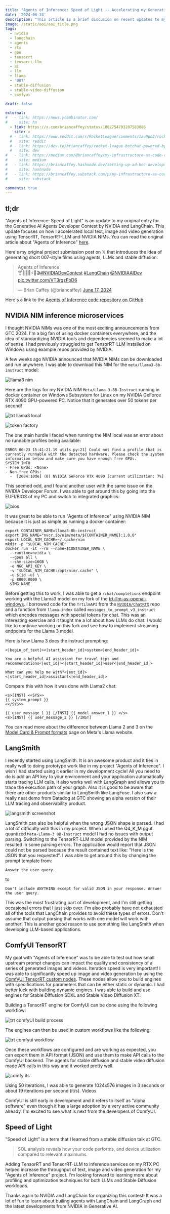 ```yaml
---
title: "Agents of Inference: Speed of Light -- Accelerating my Generative AI Agents project with NVIDIA NIMs, TensorRT and TensorRT-LLM"
date: '2024-06-24'
description: "This article is a brief discusion on recent updates to my project for the Generative AI Agents Developer Contest by NVIDIA and LangChain"
image: /static/aoi/aoi_title.png
tags:
  - nvidia
  - langchain
  - agents
  - rtx
  - gpu
  - tensorrt
  - tensorrt-llm
  - ai
  - llm
  - llama
  - '007'
  - stable-diffusion
  - stable-video-diffusion
  - comfyui

draft: false

external:
#   - link: https://news.ycombinator.com/
#     site: hn
  - link: https://x.com/briancaffey/status/1802754703207583886
    site: x
  # - link: https://www.reddit.com/r/RocketLeague/comments/1au0po3/rocket_league_botchat_an_llmpowered_bakkesmod/
  #   site: reddit
  # - link: https://dev.to/briancaffey/rocket-league-botchat-powered-by-tensorrt-llm-my-submission-for-nvidias-generative-ai-on-rtx-pcs-developer-contest-2oao
  #   site: dev
#   - link: https://medium.com/@briancaffey/my-infrastructure-as-code-rosetta-stone-with-cdk-terraform-and-pulumi-44fcb8233e6a
#     site: medium
#   - link: https://briancaffey.hashnode.dev/setting-up-ad-hoc-development-environments-for-django-applications-with-aws-ecs-terraform-and-github-actions
#     site: hashnode
#   - link: https://briancaffey.substack.com/p/my-infrastructure-as-code-rosetta
#     site: substack

comments: true
---
```


## tl;dr

"Agents of Inference: Speed of Light" is an update to my original entry for the Generative AI Agents Developer Contest by NVIDIA and LangChain. This update focuses on how I accelerated local text, image and video generation using TensorRT, TensorRT-LLM and NVIDIA NIMs. You can read the original article about "Agents of Inference" [here](https://briancaffey.github.io/2024/06/17/agents-of-inference-nvidia-and-langchain-generative-ai-agent-developer-contest).

Here's my original project submission post on 𝕏 that introduces the idea of generating short 007-style films using agents, LLMs and stable diffusion:

<blockquote class="twitter-tweet tw-align-center" data-theme="dark"><p lang="en" dir="ltr">Agents of Inference<br>🍸🤵🏼‍♂️⚡️🎥🎬<a href="https://twitter.com/hashtag/NVIDIADevContest?src=hash&amp;ref_src=twsrc%5Etfw">#NVIDIADevContest</a> <a href="https://twitter.com/hashtag/LangChain?src=hash&amp;ref_src=twsrc%5Etfw">#LangChain</a> <a href="https://twitter.com/NVIDIAAIDev?ref_src=twsrc%5Etfw">@NVIDIAAIDev</a> <a href="https://t.co/VT3rgzFbD6">pic.twitter.com/VT3rgzFbD6</a></p>&mdash; Brian Caffey (@briancaffey) <a href="https://twitter.com/briancaffey/status/1802754703207583886?ref_src=twsrc%5Etfw">June 17, 2024</a></blockquote> <script async src="https://platform.twitter.com/widgets.js" charset="utf-8"></script>

Here's a link to the [Agents of Inference code repository on GitHub](https://github.com/briancaffey/agents-of-inference).

## NVIDIA NIM inference microservices

I thought NVIDIA NIMs was one of the most exciting announcements from GTC 2024. I'm a big fan of using docker containers everywhere, and the idea of standardizing NVIDIA tools and dependencies seemed to make a lot of sense. I had previously struggled to get TensorRT-LLM installed on Windows using example repos provided by NVIDIA.

A few weeks ago NVIDIA announced that NVIDIA NIMs can be downloaded and run anywhere. I was able to download this NIM for the `meta/llama3-8b-instruct` model:

![llama3 nim](/static/aoi/meta-llama3-nim.png)

Here are the logs for my NVIDIA NIM `Meta/Llama-3-8B-Instruct` running in docker container on Windows Subsystem for Linux on my NVIDIA GeForce RTX 4090 GPU-powered PC. Notice that it generates over 50 tokens per second!

![trt llama3 local](/static/aoi/trt-llama3.png)

![token factory](/static/aoi/token-factory.png)

The one main hurdle I faced when running the NIM local was an error about no runnable profiles being available:

```
ERROR 06-23 15:41:21.19 utils.py:21] Could not find a profile that is currently runnable with the detected hardware. Please check the system information below and make sure you have enough free GPUs.
SYSTEM INFO
- Free GPUs: <None>
- Non-free GPUs:
  -  [2684:10de] (0) NVIDIA GeForce RTX 4090 [current utilization: 7%]
```

This seemed odd, and I found another user with the same issue on the NVIDIA Developer Forum. I was able to get around this by going into the EUFI/BIOS of my PC and switch to integrated graphics:

![bios](/static/aoi/bios.jpg)

It was great to be able to run "Agents of Inference" using NVIDIA NIM because it is just as simple as running a docker container:

```
export CONTAINER_NAME=llama3-8b-instruct
export IMG_NAME="nvcr.io/nim/meta/${CONTAINER_NAME}:1.0.0"
export LOCAL_NIM_CACHE=~/.cache/nim
mkdir -p "$LOCAL_NIM_CACHE"
docker run -it --rm --name=$CONTAINER_NAME \
  --runtime=nvidia \
  --gpus all \
  --shm-size=16GB \
  -e NGC_API_KEY \
  -v "$LOCAL_NIM_CACHE:/opt/nim/.cache" \
  -u $(id -u) \
  -p 8000:8000 \
  $IMG_NAME
```

Before getting this to work, I was able to get a `/chat/completions` endpoint working with the Llama3 model on my fork of the [trt-llm-as-openai-windows](https://github.com/briancaffey/trt-llm-as-openai-windows/commit/edaa15fd026fe95e645e3d4ae9718dc3ecc3bb65). I borrowed code for the `TrtLlmAPI` from the [`NVIDIA/ChatRTX`](https://github.com/NVIDIA/ChatRTX) repo and a function from `llama-index` called `messages_to_prompt_v3_instruct` which encodes messages with special tokens for chat. This was an interesting exercise and it taught me a lot about how LLMs do chat. I would like to continue working on this fork and see how to implement streaming endpoints for the Llama 3 model.

Here is how Llama 3 does the instruct prompting:

```
<|begin_of_text|><|start_header_id|>system<|end_header_id|>

You are a helpful AI assistant for travel tips and recommendations<|eot_id|><|start_header_id|>user<|end_header_id|>

What can you help me with?<|eot_id|><|start_header_id|>assistant<|end_header_id|>
```

Compare this with how it was done with Llama2 chat:


```
<s>[INST] <<SYS>>
{{ system_prompt }}
<</SYS>>

{{ user_message_1 }} [/INST] {{ model_answer_1 }} </s>
<s>[INST] {{ user_message_2 }} [/INST]
```

You can read more about the difference between Llama 2 and 3 on the [Model Card & Prompt formats](https://llama.meta.com/docs/model-cards-and-prompt-formats) page on Meta's Llama website.

## LangSmith

I recently started using LangSmith. It is an awesome product and it ties in really well to doing prototype work like in my project "Agents of Inference". I wish I had started using it earlier in my development cycle! All you need to do is add an API key to your environment and your application automatically starts tracing LLM calls. It also works well with LangGraph and allows you to trace the execution path of your graph. Also it is good to be aware that there are other products similar to LangSmith like LangFuse. I also saw a really neat demo from Datadog at GTC showing an alpha version of their LLM tracing and observability product.

![langsmith screenshot](/static/aoi/langsmith.png)

LangSmith can also be helpful when the wrong JSON shape is parsed. I had a lot of difficulty with this in my project. When I used the Q4_K_M gguf quantized `Meta-Llama-3 8B-Instruct` model I had no issues with output parsing. Switching to the TensorRT-LLM model provided by the NIM resulted in some parsing errors. The application would report that JSON could not be parsed because the result contained text like: "Here is the JSON that you requested". I was able to get around this by changing the prompt template from:

```
Answer the user query.
```

to

```
Don't include ANYTHING except for valid JSON in your response. Answer the user query.
```

This was the most frustrating part of development, and I'm still getting occasional errors that I just skip over. I'm also probably have not exhausted all of the tools that LangChain provides to avoid these types of errors. Don't assume that output parsing that works with one model will work with another! This is another good reason to use something like LangSmith when developing LLM-based applications.

## ComfyUI TensorRT

My goal with "Agents of Inference" was to be able to test out how small upstream prompt changes can impact the quality and consistency of a series of generated images and videos. Iteration speed is very important! I was able to significantly speed up image and video generation by using the [ComfyUI TensorRT custom nodes](https://github.com/comfyanonymous/ComfyUI_TensorRT). These nodes allow you to build engines with specifications for parameters that can be either static or dynamic. I had better luck with building dynamic engines. I was able to build and use engines for Stable Diffusion SDXL and Stable Video Diffusion XT.

Building a TensorRT engine for ComfyUI can be done using the following workflow:

![trt comfyUI build process](/static/aoi/comfyui-trt-svd-xt.png)

The engines can then be used in custom workflows like the following:

![trt comfyui workflow](/static/aoi/svd-workflow-trt.png)

Once these workflows are configured and are working as expected, you can export them in API format (JSON) and use them to make API calls to the ComfyUI backend. The agents for stable diffusion and stable video diffusion made API calls in this way and it worked pretty well.

![comfy its](/static/aoi/comfy-its.png)

Using 50 iterations, I was able to generate 1024x576 images in 3 seconds or about 19 iterations per second (it/s). Videos

ComfyUI is still early in development and it refers to itself as "alpha software" even though it has a large adoption by a very active community already. I'm excited to see what is next from the developers of ComfyUI.

## Speed of Light

"Speed of Light" is a term that I learned from a stable diffusion talk at GTC.

> SOL analysis reveals how your code performs, and device utilization compared to relevant maximums.

Adding TensorRT and TensorRT-LLM to inference services on my RTX PC helped increase the throughput of text, image and video generation for my "Agents of Inference" project. I'm looking forward to learning more about profiling and optimization techniques for both LLMs and Stable Diffusion workloads.

Thanks again to NVIDIA and LangChain for organizing this contest! It was a lot of fun to learn about builing agents with LangChain and LangGraph and the latest developments from NVIDIA in Generative AI.
